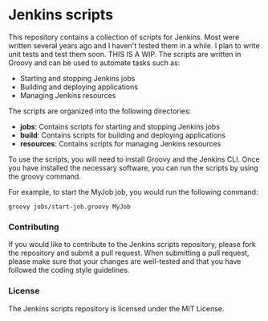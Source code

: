 # Jenkins scripts
This repository contains a collection of scripts for Jenkins. Most were written several years ago and I haven't tested them in a while. I plan to write unit tests and test them soon. THIS IS A WIP. The scripts are written in Groovy and can be used to automate tasks such as:

* Starting and stopping Jenkins jobs
* Building and deploying applications
* Managing Jenkins resources

The scripts are organized into the following directories:

* **jobs**: Contains scripts for starting and stopping Jenkins jobs
* **build**: Contains scripts for building and deploying applications
* **resources**: Contains scripts for managing Jenkins resources

To use the scripts, you will need to install Groovy and the Jenkins CLI. Once you have installed the necessary software, you can run the scripts by using the groovy command.

For example, to start the MyJob job, you would run the following command:

`groovy jobs/start-job.groovy MyJob`

### Contributing
If you would like to contribute to the Jenkins scripts repository, please fork the repository and submit a pull request. When submitting a pull request, please make sure that your changes are well-tested and that you have followed the coding style guidelines.

### License
The Jenkins scripts repository is licensed under the MIT License.
